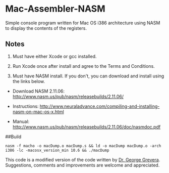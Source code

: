 # Mac-Assembler-NASM

Simple console program written for Mac OS i386 architecture using NASM to display the contents of the registers.

## Notes

1. Must have either Xcode or gcc installed.

2. Run Xcode once after install and agree to the Terms and Conditions.

3. Must have NASM install. If you don't, you can download and install using the links below.

- Download NASM 2.11.06: http://www.nasm.us/pub/nasm/releasebuilds/2.11.06/

- Instructions: http://www.neuraladvance.com/compiling-and-installing-nasm-on-mac-os-x.html

- Manual: http://www.nasm.us/pub/nasm/releasebuilds/2.11.06/doc/nasmdoc.pdf

##Build		

```nasm -f macho -o macDump.o macDump.s && ld -o macDump macDump.o -arch i386 -lc -macosx_version_min 10.6 && ./macDump```

This code is a modified version of the code written by [Dr. George Grevera](http://people.sju.edu/~ggrevera/). Suggestions, comments and improvements are welcome and appreciated.
